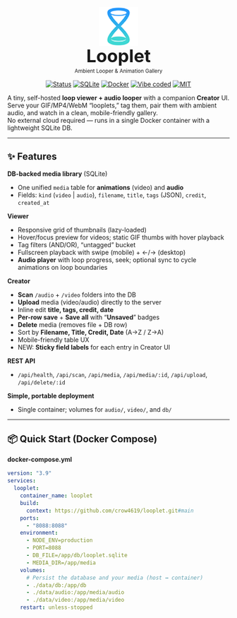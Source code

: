 <p align="center">
  <img src="https://github.com/crow4619/looplet/blob/main/data/public/looplet.png" alt="Looplet Logo" height="88"><br/>
  <b style="font-size:40px; line-height:1;">Looplet</b><br/>
  <sub>Ambient Looper &amp; Animation Gallery</sub>
</p>

<p align="center">
  <a href="#-status--versioning"><img src="https://img.shields.io/badge/status-alpha-orange" alt="Status"></a>
  <a href="#-features"><img src="https://img.shields.io/badge/SQLite-lightweight-blue.svg" alt="SQLite"></a>
  <a href="#-quick-start-docker-compose"><img src="https://img.shields.io/badge/Docker-ready-2496ED.svg" alt="Docker"></a>
  <a href="#-vibe-coded-notes"><img src="https://img.shields.io/badge/vibe%20coded-yes-ff69b4" alt="Vibe coded"></a>
  <a href="#-license"><img src="https://img.shields.io/badge/License-MIT-green.svg" alt="MIT"></a>
</p>

A tiny, self-hosted **loop viewer + audio looper** with a companion **Creator** UI.  
Serve your GIF/MP4/WebM “looplets,” tag them, pair them with ambient audio, and watch in a clean, mobile-friendly gallery.  
No external cloud required — runs in a single Docker container with a lightweight SQLite DB.

---

## ✨ Features

**DB-backed media library** (SQLite)
- One unified `media` table for **animations** (video) and **audio**
- Fields: `kind` (`video` | `audio`), `filename`, `title`, `tags` (JSON), `credit`, `created_at`

**Viewer**
- Responsive grid of thumbnails (lazy-loaded)
- Hover/focus preview for videos; static GIF thumbs with hover playback
- Tag filters (AND/OR), “untagged” bucket
- Fullscreen playback with swipe (mobile) + ←/→ (desktop)
- **Audio player** with loop progress, seek; optional sync to cycle animations on loop boundaries

**Creator**
- **Scan** `/audio` + `/video` folders into the DB
- **Upload** media (video/audio) directly to the server
- Inline edit **title, tags, credit, date**
- **Per-row save** + **Save all** with “**Unsaved**” badges
- **Delete** media (removes file + DB row)
- Sort by **Filename, Title, Credit, Date** (A→Z / Z→A)
- Mobile-friendly table UX
- NEW: **Sticky field labels** for each entry in Creator UI

**REST API**
- `/api/health`, `/api/scan`, `/api/media`, `/api/media/:id`, `/api/upload`, `/api/delete/:id`

**Simple, portable deployment**
- Single container; volumes for `audio/`, `video/`, and `db/`

---

## 📦 Quick Start (Docker Compose)

**docker-compose.yml**
```yaml
version: "3.9"
services:
  looplet:
    container_name: looplet
    build:
      context: https://github.com/crow4619/looplet.git#main
    ports:
      - "8088:8088"
    environment:
      - NODE_ENV=production
      - PORT=8088
      - DB_FILE=/app/db/looplet.sqlite
      - MEDIA_DIR=/app/media
    volumes:
      # Persist the database and your media (host ↔ container)
      - ./data/db:/app/db
      - ./data/audio:/app/media/audio
      - ./data/video:/app/media/video
    restart: unless-stopped
